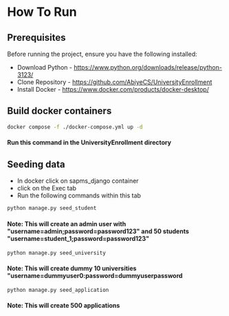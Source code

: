 # How To Run #

## Prerequisites ## 
Before running the project, ensure you have the following installed:
- Download Python - https://www.python.org/downloads/release/python-3123/
- Clone Repository - https://github.com/AbiyeCS/UniversityEnrollment
- Install Docker - https://www.docker.com/products/docker-desktop/ 

## Build docker containers ##
```bash
docker compose -f ./docker-compose.yml up -d
```
#### Run this command in the UniversityEnrollment directory

## Seeding data ##
- In docker click on sapms_django container
- click on the Exec tab 
- Run the following commands within this tab 

```bash
python manage.py seed_student
```
#### Note: This will create an admin user with "username=admin;password=password123" and 50 students "username=student_1;password=password123"
    python manage.py seed_university
#### Note: This will create dummy 10 universities "username=dummyuser0:password=dummyuserpassword
    python manage.py seed_application 
#### Note: This will create 500 applications
